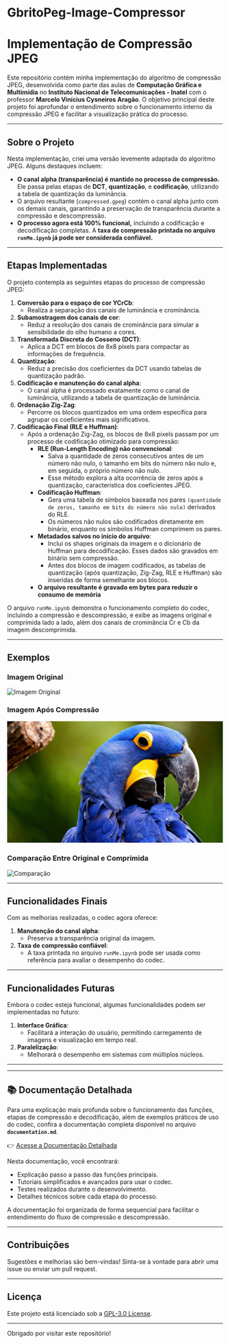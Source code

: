 # GbritoPeg-Image-Compressor
# Implementação de Compressão JPEG

Este repositório contém minha implementação do algoritmo de compressão JPEG, desenvolvida como parte das aulas de **Computação Gráfica e Multimídia** no **Instituto Nacional de Telecomunicações - Inatel** com o professor **Marcelo Vinícius Cysneiros Aragão**. O objetivo principal deste projeto foi aprofundar o entendimento sobre o funcionamento interno da compressão JPEG e facilitar a visualização prática do processo.

---

## Sobre o Projeto

Nesta implementação, criei uma versão levemente adaptada do algoritmo JPEG. Alguns destaques incluem:

- **O canal alpha (transparência) é mantido no processo de compressão.** Ele passa pelas etapas de **DCT**, **quantização**, e **codificação**, utilizando a tabela de quantização da luminância.
- O arquivo resultante (`compressed.gpeg`) contém o canal alpha junto com os demais canais, garantindo a preservação de transparência durante a compressão e descompressão.
- **O processo agora está 100% funcional,** incluindo a codificação e decodificação completas. A **taxa de compressão printada no arquivo `runMe.ipynb` já pode ser considerada confiável.**

---

## Etapas Implementadas

O projeto contempla as seguintes etapas do processo de compressão JPEG:

1. **Conversão para o espaço de cor YCrCb**:
   - Realiza a separação dos canais de luminância e crominância.
2. **Subamostragem dos canais de cor**:
   - Reduz a resolução dos canais de crominância para simular a sensibilidade do olho humano a cores.
3. **Transformada Discreta do Cosseno (DCT)**:
   - Aplica a DCT em blocos de 8x8 pixels para compactar as informações de frequência.
4. **Quantização**:
   - Reduz a precisão dos coeficientes da DCT usando tabelas de quantização padrão.
5. **Codificação e manutenção do canal alpha**:
   - O canal alpha é processado exatamente como o canal de luminância, utilizando a tabela de quantização de luminância.
6. **Ordenação Zig-Zag**:
   - Percorre os blocos quantizados em uma ordem específica para agrupar os coeficientes mais significativos.
7. **Codificação Final (RLE e Huffman)**:
   - Após a ordenação Zig-Zag, os blocos de 8x8 pixels passam por um processo de codificação otimizado para compressão:
     - **RLE (Run-Length Encoding) não convencional**: 
       - Salva a quantidade de zeros consecutivos antes de um número não nulo, o tamanho em bits do número não nulo e, em seguida, o próprio número não nulo.
       - Esse método explora a alta ocorrência de zeros após a quantização, característica dos coeficientes JPEG.
     - **Codificação Huffman**:
       - Gera uma tabela de símbolos baseada nos pares `(quantidade de zeros, tamanho em bits do número não nulo)` derivados do RLE.
       - Os números não nulos são codificados diretamente em binário, enquanto os símbolos Huffman comprimem os pares.
     - **Metadados salvos no início do arquivo**:
       - Inclui os shapes originais da imagem e o dicionário de Huffman para decodificação. Esses dados são gravados em binário sem compressão.
       - Antes dos blocos de imagem codificados, as tabelas de quantização (após quantização, Zig-Zag, RLE e Huffman) são inseridas de forma semelhante aos blocos.
     - **O arquivo resultante é gravado em bytes para reduzir o consumo de memória**

O arquivo `runMe.ipynb` demonstra o funcionamento completo do codec, incluindo a compressão e descompressão, e exibe as imagens original e comprimida lado a lado, além dos canais de crominância Cr e Cb da imagem descomprimida.

---

## Exemplos

### Imagem Original
![Imagem Original](imgs/Arara-Azul.bmp)

### Imagem Após Compressão
![Imagem Comprimida](tests/arara-azul-compressed.png)

### Comparação Entre Original e Comprimida
![Comparação](tests/comparação.png)

---

## Funcionalidades Finais

Com as melhorias realizadas, o codec agora oferece:

1. **Manutenção do canal alpha**:
   - Preserva a transparência original da imagem.
2. **Taxa de compressão confiável**:
   - A taxa printada no arquivo `runMe.ipynb` pode ser usada como referência para avaliar o desempenho do codec.

---

## Funcionalidades Futuras

Embora o codec esteja funcional, algumas funcionalidades podem ser implementadas no futuro:

1. **Interface Gráfica**:
   - Facilitará a interação do usuário, permitindo carregamento de imagens e visualização em tempo real.
2. **Paralelização**:
   - Melhorará o desempenho em sistemas com múltiplos núcleos.

---

---

## 📚 Documentação Detalhada

Para uma explicação mais profunda sobre o funcionamento das funções, etapas de compressão e decodificação, além de exemplos práticos de uso do codec, confira a documentação completa disponível no arquivo **`documentation.md`**.

👉 [Acesse a Documentação Detalhada](documentation.md)

Nesta documentação, você encontrará:
- Explicação passo a passo das funções principais.
- Tutoriais simplificados e avançados para usar o codec.
- Testes realizados durante o desenvolvimento.
- Detalhes técnicos sobre cada etapa do processo.

A documentação foi organizada de forma sequencial para facilitar o entendimento do fluxo de compressão e descompressão.

---


## Contribuições

Sugestões e melhorias são bem-vindas! Sinta-se à vontade para abrir uma issue ou enviar um pull request.

---

## Licença

Este projeto está licenciado sob a [GPL-3.0 License](LICENSE).

---

Obrigado por visitar este repositório!
